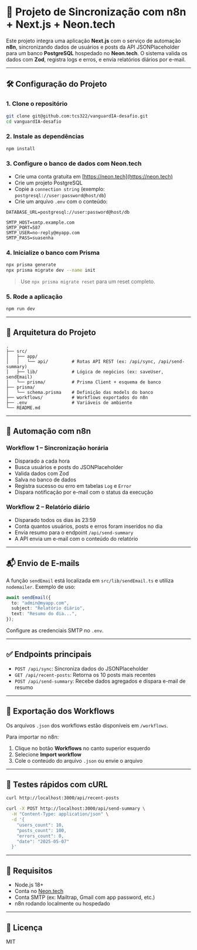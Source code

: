 # 🚀 Projeto de Sincronização com n8n + Next.js + Neon.tech

Este projeto integra uma aplicação **Next.js** com o serviço de automação **n8n**, sincronizando dados de usuários e posts da API JSONPlaceholder para um banco **PostgreSQL** hospedado no **Neon.tech**. O sistema valida os dados com **Zod**, registra logs e erros, e envia relatórios diários por e-mail.

---

## 🛠️ Configuração do Projeto

### 1. Clone o repositório

```bash
git clone git@github.com:tcs322/vanguardIA-desafio.git
cd vanguardIA-desafio
```

### 2. Instale as dependências

```bash
npm install
```

### 3. Configure o banco de dados com Neon.tech

- Crie uma conta gratuita em [https://neon.tech](https://neon.tech)
- Crie um projeto PostgreSQL
- Copie a `connection string` (exemplo: `postgresql://user:password@host/db`)
- Crie um arquivo `.env` com o conteúdo:

```env
DATABASE_URL=postgresql://user:password@host/db

SMTP_HOST=smtp.example.com
SMTP_PORT=587
SMTP_USER=no-reply@myapp.com
SMTP_PASS=suasenha
```

### 4. Inicialize o banco com Prisma

```bash
npx prisma generate
npx prisma migrate dev --name init
```

> Use `npx prisma migrate reset` para um reset completo.

### 5. Rode a aplicação

```bash
npm run dev
```

---

## 🧠 Arquitetura do Projeto

```text
.
├── src/
│   ├── app/
│   │   └── api/         # Rotas API REST (ex: /api/sync, /api/send-summary)
│   ├── lib/             # Lógica de negócios (ex: saveUser, sendEmail)
│   └── prisma/          # Prisma Client + esquema de banco
├── prisma/
│   └── schema.prisma    # Definição das models do banco
├── workflows/           # Workflows exportados do n8n
├── .env                 # Variáveis de ambiente
└── README.md
```

---

## 🔁 Automação com n8n

### Workflow 1 – Sincronização horária

- Disparado a cada hora
- Busca usuários e posts do JSONPlaceholder
- Valida dados com Zod
- Salva no banco de dados
- Registra sucesso ou erro em tabelas `Log` e `Error`
- Dispara notificação por e-mail com o status da execução

### Workflow 2 – Relatório diário

- Disparado todos os dias às 23:59
- Conta quantos usuários, posts e erros foram inseridos no dia
- Envia resumo para o endpoint `/api/send-summary`
- A API envia um e-mail com o conteúdo do relatório

---

## 📬 Envio de E-mails

A função `sendEmail` está localizada em `src/lib/sendEmail.ts` e utiliza `nodemailer`. Exemplo de uso:

```ts
await sendEmail({
  to: "admin@myapp.com",
  subject: "Relatório diário",
  text: "Resumo do dia...",
});
```

Configure as credenciais SMTP no `.env`.

---

## ✅ Endpoints principais

- `POST /api/sync`: Sincroniza dados do JSONPlaceholder
- `GET /api/recent-posts`: Retorna os 10 posts mais recentes
- `POST /api/send-summary`: Recebe dados agregados e dispara e-mail de resumo

---

## 📂 Exportação dos Workflows

Os arquivos `.json` dos workflows estão disponíveis em `/workflows`.

Para importar no n8n:

1. Clique no botão **Workflows** no canto superior esquerdo
2. Selecione **Import workflow**
3. Cole o conteúdo do arquivo `.json` ou envie o arquivo

---

## 🧪 Testes rápidos com cURL

```bash
curl http://localhost:3000/api/recent-posts

curl -X POST http://localhost:3000/api/send-summary \
  -H "Content-Type: application/json" \
  -d '{
    "users_count": 10,
    "posts_count": 100,
    "errors_count": 0,
    "date": "2025-05-07"
  }'
```

---

## 📌 Requisitos

- Node.js 18+
- Conta no [Neon.tech](https://neon.tech/)
- Conta SMTP (ex: Mailtrap, Gmail com app password, etc.)
- n8n rodando localmente ou hospedado

---

## 📄 Licença

MIT
